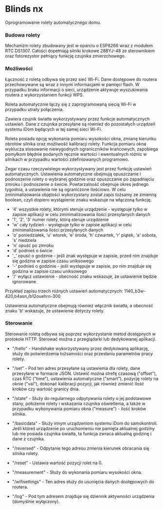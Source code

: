 # Blinds nx
Oprogramowanie rolety automatycznego domu.

### Budowa rolety
Mechanizm rolety zbudowany jest w oparciu o ESP8266 wraz z modułem RTC DS1307. Całości dopełniają silniki krokowe 28BYJ-48 ze sterownikiem oraz fotorezystor pełniący funkcję czujnika zmierzchowego.

### Możliwości
Łączność z roletą odbywa się przez sieć Wi-Fi.
Dane dostępowe do routera przechowywane są wraz z innymi informacjami w pamięci flash.
W przypadku braku informacji o sieci, urządzenie aktywuje wyszukiwania routera z wykorzystaniem funkcji WPS.

Roleta automatycznie łączy się z zaprogramowaną siecią Wi-Fi w przypadku utraty połączenia.

Zawiera czujnik światła wykorzystywany przez funkcje automatycznych ustawień. Dane z czujnika przesyłane są również do pozostałych urządzeń systemu iDom będących w tej samej sieci Wi-Fi.

Roleta posiada opcję wykonania pomiaru wysokości okna, zmianę kierunku obrotów silnika oraz możliwość kalibracji rolety. Funkcja pomiaru okna wyklucza stosowanie niewygodnych ograniczników krańcowych, zapobiega pomyłkom błędnie podanych ręcznie wartości i ewentualnych różnic w silnikach w przypadku wartości zdefiniowanych programowo.

Zegar czasu rzeczywistego wykorzystywany jest przez funkcję ustawień automatycznych.
Ustawienia automatyczne obejmują opuszczanie i podnoszenie rolety o wybranej godzinie oraz opuszczanie po zapadnięciu zmroku i podnoszenie o świcie. Powtarzalność obejmuje okres jednego tygodnia, a ustawienia nie są ograniczone ilościowo. W celu zminimalizowania objętości wykorzystany został zapis tożsamy ze zmienną boolean, czyli dopiero wystąpienie znaku wskazuje na włączoną funkcję.

* '4' wszystkie rolety, którymi steruje urządzenie - występuje tylko w zapisie aplikacji w celu zminimalizowania ilości przesyłanych danych
* '1', '2', '3' numer rolety, którą steruje urządzenie
* 'w' cały tydzień - występuje tylko w zapisie aplikacji w celu zminimalizowania ilości przesyłanych danych
* 'o' poniedziałek, 'u' wtorek, 'e' środa, 'h' czwartek, 'r' piątek, 'a' sobota, 's' niedziela
* 'n' opuść po zmroku
* 'd' podnieś o świcie
* '_' opuść o godzinie - jeśli znak występuje w zapisie, przed nim znajduje się godzina w zapisie czasu uniksowego
* '-' podnieś o godzinie - jeśli występuje w zapisie, po nim znajduje się godzina w zapisie czasu uniksowego
* '/' wyłącz ustawienie - obecność znaku wskazuje, że ustawienie będzie ignorowane

Przykład zapisu trzech różnych ustawień automatycznych: 1140_b3w-420,b4asn,/b12ouehrn-300

Ustawienia automatyczne obejmują również włącznik światła, a obecność znaku 'b' wskazuje, że ustawienie dotyczy rolety.

### Sterowanie
Sterowanie roletą odbywa się poprzez wykorzystanie metod dostępnych w protokole HTTP. Sterować można z przeglądarki lub dedykowanej aplikacji.

* "/hello" - Handshake wykorzystywany przez dedykowaną aplikację, służy do potwierdzenia tożsamości oraz przesłaniu parametrów pracy rolety.

* "/set" - Pod ten adres przesyłane są ustawienia dla rolety, dane przesyłane w formacie JSON. Ustawić można strefę czasową ("offset"), czas RTC ("time"), ustawienia automatyczne ("smart"), pozycję rolety na oknie ("val"), dokonać kalibracji pozycji, jak również zmienić ilość kroków czy wartość granicy dnia.

* "/state" - Służy do regularnego odpytywania rolety o jej podstawowe stany, położenie rolety i wskazania czujnika oświetlenia, a także w przypadku wykonywania pomiaru okna ("measure") - ilość kroków silnika.

* "/basicdata" - Służy innym urządzeniom systemu iDom do samokontroli. Jeśli któreś urządzenie po uruchomieniu nie pamięta aktualnej godziny lub nie posiada czujnika światła, ta funkcja zwraca aktualną godzinę i dane z czujnika.

* "/reversed" - Odpytanie tego adresu zmienia kierunek obracania się silnika rolety.

* "/reset" - Ustawia wartość pozycji rolet na 0.

* "/measurement" - Służy do wykonania pomiaru wysokości okna.

* "/wifisettings" - Ten adres służy do usunięcia danych dostępowych do routera.

* "/log" - Pod tym adresem znajduje się dziennik aktywności urządzenia (domyślnie wyłączony).
